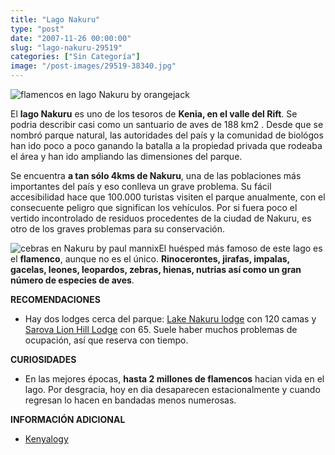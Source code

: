 ```yaml
---
title: "Lago Nakuru"
type: "post"
date: "2007-11-26 00:00:00"
slug: "lago-nakuru-29519"
categories: ["Sin Categoría"]
image: "/post-images/29519-38340.jpg"
---
```


![flamencos en lago Nakuru by orangejack](/post-images/29519-38340.jpg "flamencos en lago Nakuru by orangejack")

El **lago Nakuru** es uno de los tesoros de **Kenia, en el valle del Rift**. Se podria describir casi como un santuario de aves de 188 km2 . Desde que se nombró parque natural, las autoridades del país y la comunidad de biológos han ido poco a poco ganando la batalla a la propiedad privada que rodeaba el área y han ido ampliando las dimensiones del parque.

Se encuentra **a tan sólo 4kms de Nakuru**, una de las poblaciones más importantes del país y eso conlleva un grave problema. Su fácil accesibilidad hace que 100.000 turistas visiten el parque anualmente, con el consecuente peligro que significan los vehículos. Por si fuera poco el vertido incontrolado de residuos procedentes de la ciudad de Nakuru, es otro de los graves problemas para su conservación.

![cebras en Nakuru by paul mannix](/post-images/29519-38338.jpg "cebras en Nakuru by paul mannix")El huésped más famoso de este lago es el **flamenco**, aunque no es el único. **Rinocerontes, jirafas, impalas, gacelas, leones, leopardos, zebras, hienas, nutrias así como un gran número de especies de aves**.

**RECOMENDACIONES**

- Hay dos lodges cerca del parque: [Lake Nakuru lodge](http://www.lakenakurulodge.com/) con 120 camas y[ Sarova Lion Hill Lodge](http://www.sarovahotels.com/lionhill/index.php) con 65. Suele haber muchos problemas de ocupación, así que reserva con tiempo.

**CURIOSIDADES**

- En las mejores épocas, **hasta 2 millones de flamencos** hacian vida en el lago. Por desgracia, hoy en dia desaparecen estacionalmente y cuando regresan lo hacen en bandadas menos numerosas.

**INFORMACIÓN ADICIONAL**

- [Kenyalogy](http://www.kenyalogy.com/esp/parques/nakuru.html)
